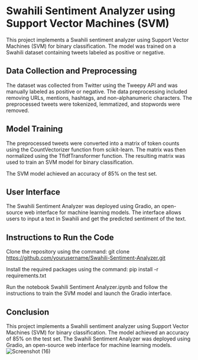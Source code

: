 
# Swahili Sentiment Analyzer using Support Vector Machines (SVM)

This project implements a Swahili sentiment analyzer using Support Vector Machines (SVM) for binary classification. The model was trained on a Swahili dataset containing tweets labeled as positive or negative.

## Data Collection and Preprocessing

The dataset was collected from Twitter using the Tweepy API and was manually labeled as positive or negative. The data preprocessing included removing URLs, mentions, hashtags, and non-alphanumeric characters. The preprocessed tweets were tokenized, lemmatized, and stopwords were removed.

## Model Training

The preprocessed tweets were converted into a matrix of token counts using the CountVectorizer function from scikit-learn. The matrix was then normalized using the TfidfTransformer function. The resulting matrix was used to train an SVM model for binary classification.

The SVM model achieved an accuracy of 85% on the test set.

## User Interface

The Swahili Sentiment Analyzer was deployed using Gradio, an open-source web interface for machine learning models. The interface allows users to input a text in Swahili and get the predicted sentiment of the text.

## Instructions to Run the Code

Clone the repository using the command:
git clone https://github.com/yourusername/Swahili-Sentiment-Analyzer.git

Install the required packages using the command:
pip install -r requirements.txt

Run the notebook Swahili Sentiment Analyzer.ipynb and follow the instructions to train the SVM model and launch the Gradio interface.

## Conclusion
This project implements a Swahili sentiment analyzer using Support Vector Machines (SVM) for binary classification. The model achieved an accuracy of 85% on the test set. The Swahili Sentiment Analyzer was deployed using Gradio, an open-source web interface for machine learning models.
![Screenshot (16)](https://user-images.githubusercontent.com/86532040/230874238-7674546a-afd7-4a7b-95f3-adf158142fac.png)
